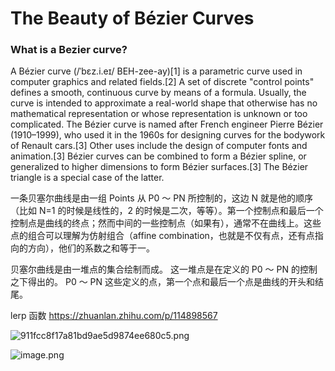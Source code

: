 # The Beauty of Bézier Curves

### What is a Bezier curve?

A Bézier curve (/ˈbɛz.i.eɪ/ BEH-zee-ay)[1] is a parametric curve used in computer graphics and related fields.[2] A set of discrete "control points" defines a smooth, continuous curve by means of a formula. Usually, the curve is intended to approximate a real-world shape that otherwise has no mathematical representation or whose representation is unknown or too complicated. The Bézier curve is named after French engineer Pierre Bézier (1910–1999), who used it in the 1960s for designing curves for the bodywork of Renault cars.[3] Other uses include the design of computer fonts and animation.[3] Bézier curves can be combined to form a Bézier spline, or generalized to higher dimensions to form Bézier surfaces.[3] The Bézier triangle is a special case of the latter.

一条贝塞尔曲线是由一组 Points 从 P0 ～ PN 所控制的，这边 N 就是他的顺序（比如 N=1 的时候是线性的，2 的时候是二次，等等）。第一个控制点和最后一个控制点是曲线的终点；然而中间的一些控制点（如果有），通常不在曲线上。这些点的组合可以理解为仿射组合（affine combination，也就是不仅有点，还有点指向的方向），他们的系数之和等于一。

贝塞尔曲线是由一堆点的集合绘制而成。
这一堆点是在定义的 P0 ～ PN 的控制之下得出的。
P0 ～ PN 这些定义的点，第一个点和最后一个点是曲线的开头和结尾。

lerp 函数 https://zhuanlan.zhihu.com/p/114898567

![911fcc8f17a81bd9ae5d9874ee680c5.png](https://p6-juejin.byteimg.com/tos-cn-i-k3u1fbpfcp/0955c60a081f4d82a30944cb2ccff016~tplv-k3u1fbpfcp-watermark.image?)

![image.png](https://p1-juejin.byteimg.com/tos-cn-i-k3u1fbpfcp/7ec12bf2b8524180895e4c2d065fd6f3~tplv-k3u1fbpfcp-watermark.image?)
